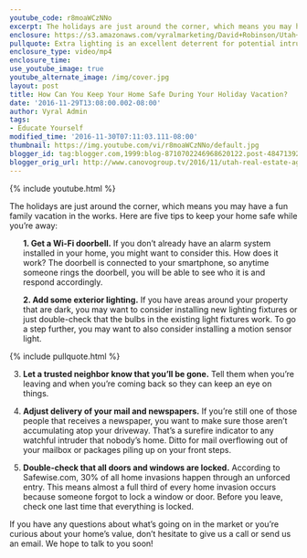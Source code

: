```yaml
---
youtube_code: r8moaWCzNNo
excerpt: The holidays are just around the corner, which means you may have a fun family vacation in the works. Here are five tips to keep your home safe while you’re away
enclosure: https://s3.amazonaws.com/vyralmarketing/David+Robinson/Utah+Real+Estate+Agent+Protecting+your+home+while+you%E2%80%99re+on+vacation.mp4
pullquote: Extra lighting is an excellent deterrent for potential intruders.
enclosure_type: video/mp4
enclosure_time:
use_youtube_image: true
youtube_alternate_image: /img/cover.jpg
layout: post
title: How Can You Keep Your Home Safe During Your Holiday Vacation?
date: '2016-11-29T13:08:00.002-08:00'
author: Vyral Admin
tags:
- Educate Yourself
modified_time: '2016-11-30T07:11:03.111-08:00'
thumbnail: https://img.youtube.com/vi/r8moaWCzNNo/default.jpg
blogger_id: tag:blogger.com,1999:blog-8710702246968620122.post-4847139267670503725
blogger_orig_url: http://www.canovogroup.tv/2016/11/utah-real-estate-agent-protecting-your.html
---
```

{% include youtube.html %}

The holidays are just around the corner, which means you may have a fun family vacation in the works. Here are five tips to keep your home safe while you’re away:

<ul><strong>1. Get a Wi-Fi doorbell.</strong> If you don’t already have an alarm system installed in your home, you might want to consider this. How does it work? The doorbell is connected to your smartphone, so anytime someone rings the doorbell, you will be able to see who it is and respond accordingly.</ul>

<ul><strong>2. Add some exterior lighting.</strong> If you have areas around your property that are dark, you may want to consider installing new lighting fixtures or just double-check that the bulbs in the existing light fixtures work. To go a step further, you may want to also consider installing a motion sensor light.</ul>

{% include pullquote.html %}

3. **Let a trusted neighbor know that you’ll be gone.** Tell them when you’re leaving and when you’re coming back so they can keep an eye on things.

4. **Adjust delivery of your mail and newspapers.** If you’re still one of those people that receives a newspaper, you want to make sure those aren’t accumulating atop your driveway. That’s a surefire indicator to any watchful intruder that nobody’s home. Ditto for mail overflowing out of your mailbox or packages piling up on your front steps.

5. **Double-check that all doors and windows are locked.** According to Safewise.com, 30% of all home invasions happen through an unforced entry. This means almost a full third of every home invasion occurs because someone forgot to lock a window or door. Before you leave, check one last time that everything is locked.

If you have any questions about what’s going on in the market or you’re curious about your home’s value, don’t hesitate to give us a call or send us an email. We hope to talk to you soon!

